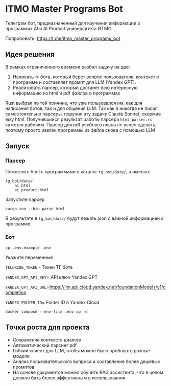 # ITMO Master Programs Bot
Телеграм бот, предназначенный для изучения информации о программах AI и AI Product университета ИТМО

Попробовать:
https://t.me/itmo_master_programs_bot
## Идея решения
В рамках ограниченного времени разбил задачу на две:
1. Написать тг бота, который берет вопрос пользователя, контекст о программе и составляет промпт для LLM (Yandex GPT).
2. Реализовать парсер, который достанет всю интересную информацию из html и pdf файлов о программах

Rust выбрал по той причине, что уже пользовался им, как для написания ботов, так и для общения LLM.
Так как я никогда не писал самостоятельно парсеры, поручил эту задачу Claude Sonnet, скормив ему html. Получившийся результат работы парсера `html_parser.rs` кажется рабочим.
Парсер для pdf учебного плана не успел сделать, поэтому просто извлек программы из файла снова с помощью LLM

## Запуск

### Парсер
Поместите html с программами в каталог `tg_bot/data/`, а именно:
```
tg_bot/data/
    ai.html
    ai_product.html
```

Запустите парсер

```
cargo run --bin parse_html
```

В результате в `tg_bot/data/` будут лежать json с важной информацией о программе.

### Бот
```
cp .env.example .env
```
Укажите переменные

`TELOXIDE_TOKEN` - Токен ТГ бота

`YANDEX_GPT_API_KEY`= API ключ Yandex GPT

`YANDEX_GPT_API_URL`=https://llm.api.cloud.yandex.net/foundationModels/v1/completion

`YANDEX_FOLDER_ID`= Folder ID в Yandex Cloud

```
docker compose --env-file .env up -d
```

## Точки роста для проекта
* Сохранение контекста диалога
* Автоматический парсинг pdf
* Гибкий клиент для LLM, чтобы можно было пробовать разные модели
* Анализ пользовательского вопроса и составление более дешевых промптов
* На основе документов можно обучить RAG ассистента, что в целом должно бвть более эффективным в использовании
